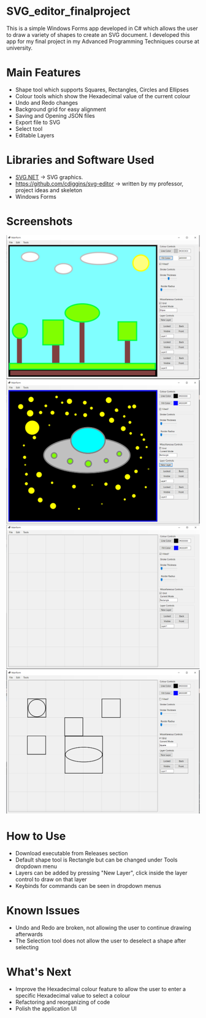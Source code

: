 # SVG_editor_finalproject

This is a simple Windows Forms app developed in C# which allows the user to draw a variety of shapes to create an SVG document. I developed this app for my final project in my Advanced Programming Techniques course at university.

# Main Features

  - Shape tool which supports Squares, Rectangles, Circles and Ellipses
  - Colour tools which show the Hexadecimal value of the current colour
  - Undo and Redo changes
  - Background grid for easy alignment
  - Saving and Opening JSON files
  - Export file to SVG
  - Select tool 
  - Editable Layers

# Libraries and Software Used

  - <a href="https://github.com/svg-net/SVG">SVG.NET</a> -> SVG graphics. 
  -  <a href="https://github.com/cdiggins/svg-editor">https://github.com/cdiggins/svg-editor</a> -> written by my professor, project ideas and skeleton
  -  Windows Forms

# Screenshots

![DaytimeScene](Screenshots/screenshot1.PNG)
![UFO](Screenshots/screenshot2.PNG)
![DefaultApp](Screenshots/screenshot3.PNG)
![GridDemo](Screenshots/screenshot4.PNG)

# How to Use

- Download executable from Releases section
- Default shape tool is Rectangle but can be changed under Tools dropdown menu
- Layers can be added by pressing "New Layer", click inside the layer control to draw on that layer
- Keybinds for commands can be seen in dropdown menus

# Known Issues

  - Undo and Redo are broken, not allowing the user to continue drawing afterwards
  - The Selection tool does not allow the user to deselect a shape after selecting

# What's Next

  - Improve the Hexadecimal colour feature to allow the user to enter a specific Hexadecimal value to select a colour
  - Refactoring and reorganizing of code
  - Polish the application UI
